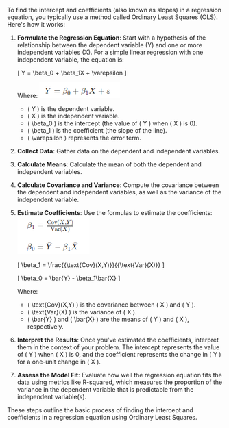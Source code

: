 To find the intercept and coefficients (also known as slopes) in a regression equation, you typically use a method called Ordinary Least Squares (OLS). Here's how it works:

1. **Formulate the Regression Equation**: Start with a hypothesis of the relationship between the dependent variable (Y) and one or more independent variables (X). For a simple linear regression with one independent variable, the equation is:

   \[ Y = \beta_0 + \beta_1X + \varepsilon \]

   Where:
   ![alt text](image.png)
   - \( Y \) is the dependent variable.
   - \( X \) is the independent variable.
   - \( \beta_0 \) is the intercept (the value of \( Y \) when \( X \) is 0).
   - \( \beta_1 \) is the coefficient (the slope of the line).
   - \( \varepsilon \) represents the error term.

2. **Collect Data**: Gather data on the dependent and independent variables.

3. **Calculate Means**: Calculate the mean of both the dependent and independent variables.

4. **Calculate Covariance and Variance**: Compute the covariance between the dependent and independent variables, as well as the variance of the independent variable.

5. **Estimate Coefficients**: Use the formulas to estimate the coefficients:
   ![alt text](image-1.png)

   \[ \beta_1 = \frac{{\text{Cov}(X,Y)}}{{\text{Var}(X)}} \]

   \[ \beta_0 = \bar{Y} - \beta_1\bar{X} \]

   Where:
   - \( \text{Cov}(X,Y) \) is the covariance between \( X \) and \( Y \).
   - \( \text{Var}(X) \) is the variance of \( X \).
   - \( \bar{Y} \) and \( \bar{X} \) are the means of \( Y \) and \( X \), respectively.

6. **Interpret the Results**: Once you've estimated the coefficients, interpret them in the context of your problem. The intercept represents the value of \( Y \) when \( X \) is 0, and the coefficient represents the change in \( Y \) for a one-unit change in \( X \).

7. **Assess the Model Fit**: Evaluate how well the regression equation fits the data using metrics like R-squared, which measures the proportion of the variance in the dependent variable that is predictable from the independent variable(s).

These steps outline the basic process of finding the intercept and coefficients in a regression equation using Ordinary Least Squares.